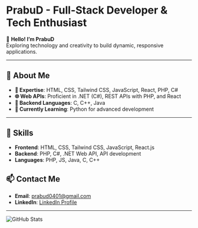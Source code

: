 # PrabuD - Full-Stack Developer & Tech Enthusiast

👋 **Hello! I’m PrabuD**  
Exploring technology and creativity to build dynamic, responsive applications.

---

## 🌟 About Me
- **💼 Expertise**: HTML, CSS, Tailwind CSS, JavaScript, React, PHP, C#
- **🌐 Web APIs**: Proficient in .NET (C#), REST APIs with PHP, and React
- **🔧 Backend Languages**: C, C++, Java
- **🌱 Currently Learning**: Python for advanced development

---

## 🚀 Skills
- **Frontend**: HTML, CSS, Tailwind CSS, JavaScript, React.js
- **Backend**: PHP, C#, .NET Web API, API development
- **Languages**: PHP, JS, Java, C, C++
  
## 📫 Contact Me
- **Email**: [prabud0401@gmail.com](mailto:prabud0401@gmail.com)
- **LinkedIn**: [LinkedIn Profile](https://www.linkedin.com/in/prabud0401/)

---

![GitHub Stats](https://github-readme-stats.vercel.app/api?username=prabud0401&show_icons=true&theme=radical)
